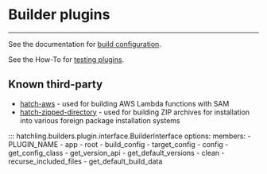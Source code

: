 # Builder plugins

-----

See the documentation for [build configuration](../../config/build.md).

See the How-To for [testing plugins](../../how-to/plugins/testing-builds.md).

## Known third-party

- [hatch-aws](https://github.com/aka-raccoon/hatch-aws) - used for building AWS Lambda functions with SAM
- [hatch-zipped-directory](https://github.com/dairiki/hatch-zipped-directory) - used for building ZIP archives for installation into various foreign package installation systems

::: hatchling.builders.plugin.interface.BuilderInterface
    options:
      members:
      - PLUGIN_NAME
      - app
      - root
      - build_config
      - target_config
      - config
      - get_config_class
      - get_version_api
      - get_default_versions
      - clean
      - recurse_included_files
      - get_default_build_data
